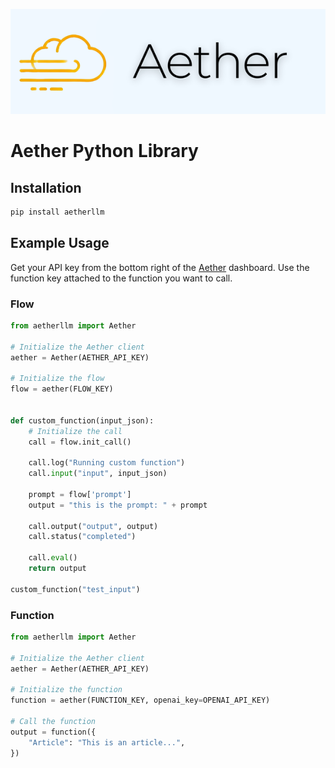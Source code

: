 <!-- add images/aether_logo_trans.png next to title-->
![Banner](./aetherllm/images/The_Aether_Black.png)
# Aether Python Library

## Installation
```bash
pip install aetherllm
```


## Example Usage
Get your API key from the bottom right of the [Aether](https://the-aether.com) dashboard. Use the function key attached to the function you want to call.

### Flow
```python
from aetherllm import Aether

# Initialize the Aether client
aether = Aether(AETHER_API_KEY)

# Initialize the flow
flow = aether(FLOW_KEY)


def custom_function(input_json):
    # Initialize the call
    call = flow.init_call()

    call.log("Running custom function")
    call.input("input", input_json)
    
    prompt = flow['prompt']
    output = "this is the prompt: " + prompt

    call.output("output", output)
    call.status("completed")

    call.eval()
    return output

custom_function("test_input")
```

### Function
```python
from aetherllm import Aether

# Initialize the Aether client
aether = Aether(AETHER_API_KEY)

# Initialize the function
function = aether(FUNCTION_KEY, openai_key=OPENAI_API_KEY)

# Call the function
output = function({
    "Article": "This is an article...",
})
```
